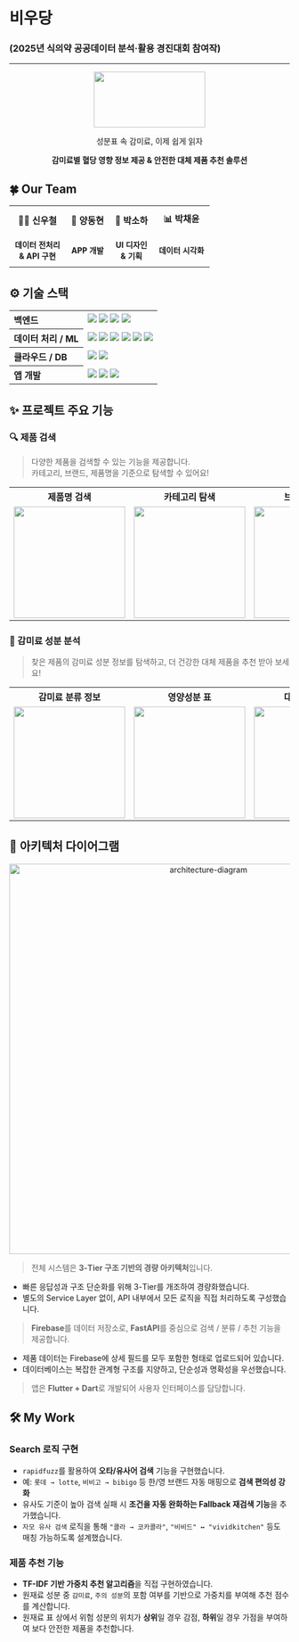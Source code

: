 # 비우당
### (2025년 식의약 공공데이터 분석·활용 경진대회 참여작)
---
<p align="center">
  <img src="https://github.com/user-attachments/assets/aeb15b20-d0f6-4ec1-9fc6-aeae4ccb2757" width="200" height="100"/>
</p>

<p align="center">
  성분표 속 감미료, 이제 쉽게 읽자
</p>
<p align="center">
  <strong>감미료별 혈당 영향 정보 제공 & 안전한 대체 제품 추천 솔루션</strong>
</p>

<h2>🍀 Our Team</h2>

<table align="center">
  <tr>
    <th style="padding: 10px; font-size: 16px;">👨‍💻 신우철</th>
    <th style="padding: 10px; font-size: 16px;">📱 양동현</th>
    <th style="padding: 10px; font-size: 16px;">🎨 박소하</th>
    <th style="padding: 10px; font-size: 16px;">📊 박채윤</th>
  </tr>
  <tr>
    <td align="center" style="padding: 10px; font-size: 14px;"><strong>데이터 전처리<br>& API 구현</strong></td>
    <td align="center" style="padding: 10px; font-size: 14px;"><strong>APP 개발</strong></td>
    <td align="center" style="padding: 10px; font-size: 14px;"><strong>UI 디자인<br>& 기획</strong></td>
    <td align="center" style="padding: 10px; font-size: 14px;"><strong>데이터 시각화</strong></td>
  </tr>
</table>


## ⚙️ 기술 스택

<table>
  <tr>
    <th align="left"> 백엔드</th>
    <td>
      <img src="https://img.shields.io/badge/Python-3.11-blue?logo=python"/>
      <img src="https://img.shields.io/badge/FastAPI-0.115.12-00C7B7?logo=fastapi"/>
      <img src="https://img.shields.io/badge/Uvicorn-0.34.2-000000?logo=uvicorn&logoColor=white"/>
      <img src="https://img.shields.io/badge/Render-Deployed-4a4a4a?logo=render&logoColor=white"/>
    </td>
  </tr>
  <tr>
    <th align="left"> 데이터 처리 / ML</th>
    <td>
      <img src="https://img.shields.io/badge/Pandas-2.2.3-150458?logo=pandas&logoColor=white"/>
      <img src="https://img.shields.io/badge/Numpy-2.2.5-013243?logo=numpy&logoColor=white"/>
      <img src="https://img.shields.io/badge/scikit--learn-1.6.1-F7931E?logo=scikitlearn"/>
      <img src="https://img.shields.io/badge/Konlpy-0.6.0-00CED1"/>
      <img src="https://img.shields.io/badge/Jamo-0.4.1-FF69B4"/>
      <img src="https://img.shields.io/badge/Rapidfuzz-3.13.0-820AD1"/>
    </td>
  </tr>
  <tr>
    <th align="left"> 클라우드 / DB</th>
    <td>
      <img src="https://img.shields.io/badge/Firebase_Admin-6.1.0-FFCA28?logo=firebase"/>
      <img src="https://img.shields.io/badge/Firestore-2.13.1-FFCA28?logo=googlecloud"/>
    </td>
  </tr>
  <tr>
    <th align="left"> 앱 개발</th>
    <td>
      <img src="https://img.shields.io/badge/Flutter-3.22.0-02569B?logo=flutter"/>
      <img src="https://img.shields.io/badge/Dart-3.3.3-0175C2?logo=dart"/>
      <img src="https://img.shields.io/badge/Android_Studio-Meerkat-3DDC84?logo=androidstudio"/>
    </td>
  </tr>
</table>

## ✨ 프로젝트 주요 기능

### 🔍 제품 검색  
> 다양한 제품을 검색할 수 있는 기능을 제공합니다.  
> 카테고리, 브랜드, 제품명을 기준으로 탐색할 수 있어요!
<div align="center">

<table>
  <tr>
    <th align="center">제품명 검색</th>
    <th align="center">카테고리 탐색</th>
    <th align="center">브랜드관 탐색</th>
  </tr>
  <tr>
    <td align="center">
      <img src="https://github.com/user-attachments/assets/6ad35124-25e8-42e2-904e-4e7a2191cd19" width="200"/>
    </td>
    <td align="center">
      <img src="https://github.com/user-attachments/assets/5c29d2e4-121d-4347-8a70-74c59148785a" width="200"/>
    </td>
    <td align="center">
      <img src="https://github.com/user-attachments/assets/243d2ab1-de2c-4c1b-98a5-0344260cc9e8" width="200"/>
    </td>
  </tr>
</table>

</div>

### 🧪 감미료 성분 분석
> 찾은 제품의 감미료 성분 정보를 탐색하고, 더 건강한 대체 제품을 추천 받아 보세요!

<div align="center">

<table>
  <tr>
    <th align="center">감미료 분류 정보</th>
    <th align="center">영양성분 표</th>
    <th align="center">대체제품 추천</th>
  </tr>
  <tr>
    <td align="center">
      <img src="https://github.com/user-attachments/assets/6311c116-d378-49e2-b375-f64af89028cb" width="200"/>
    </td>
    <td align="center">
      <img src="https://github.com/user-attachments/assets/96519267-8d4f-4c67-9ea0-4fcb36679e2a" width="200"/>
    </td>
    <td align="center">
      <img src="https://github.com/user-attachments/assets/623c8f0c-1827-4140-af24-bbb69786f5fc" width="200"/>
    </td>
  </tr>
</table>

</div>

## 🔧 아키텍처 다이어그램

<p align="center">
  <img src="https://github.com/user-attachments/assets/0a12bfff-dec4-4a52-bad2-9afc72c52353" alt="architecture-diagram" width="700"/>
</p>

> 전체 시스템은 **3-Tier 구조 기반의 경량 아키텍처**입니다.  
 - 빠른 응답성과 구조 단순화를 위해 3-Tier를 개조하여 경량화했습니다.  
 - 별도의 Service Layer 없이, API 내부에서 모든 로직을 직접 처리하도록 구성했습니다.

> **Firebase**를 데이터 저장소로, **FastAPI**를 중심으로 검색 / 분류 / 추천 기능을 제공합니다.  
 - 제품 데이터는 Firebase에 상세 필드를 모두 포함한 형태로 업로드되어 있습니다.  
 - 데이터베이스는 복잡한 관계형 구조를 지양하고, 단순성과 명확성을 우선했습니다.

> 앱은 **Flutter + Dart**로 개발되어 사용자 인터페이스를 담당합니다.

## 🛠️ My Work

### Search 로직 구현
- `rapidfuzz`를 활용하여 **오타/유사어 검색** 기능을 구현했습니다.
- 예: `롯데 → lotte`, `비비고 → bibigo` 등 한/영 브랜드 자동 매핑으로 **검색 편의성 강화**
- 유사도 기준이 높아 검색 실패 시 **조건을 자동 완화하는 Fallback 재검색 기능**을 추가했습니다.
- `자모 유사 검색` 로직을 통해 `"콜라 → 코카콜라"`, `"비비드" ↔ "vividkitchen"` 등도 매칭 가능하도록 설계했습니다.

### 제품 추천 기능
- **TF-IDF 기반 가중치 추천 알고리즘**을 직접 구현하였습니다.
- 원재료 성분 중 `감미료`, `주의 성분`의 포함 여부를 기반으로 가중치를 부여해 추천 점수를 계산합니다.
- 원재료 표 상에서 위험 성분의 위치가 **상위**일 경우 감점, **하위**일 경우 가점을 부여하여 보다 안전한 제품을 추천합니다.
